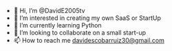 - 👋 Hi, I’m @DavidE2005tv
- 👀 I’m interested in creating my own SaaS or StartUp
- 🌱 I’m currently learning Python
- 💞️ I’m looking to collaborate on a small start-up
- 📫 How to reach me davidescobarruiz30@gmail.com

<!---
DavidE2005tv/DavidE2005tv is a ✨ special ✨ repository because its `README.md` (this file) appears on your GitHub profile.
You can click the Preview link to take a look at your changes.
--->
